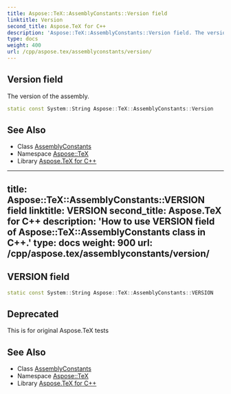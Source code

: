```yaml
---
title: Aspose::TeX::AssemblyConstants::Version field
linktitle: Version
second_title: Aspose.TeX for C++
description: 'Aspose::TeX::AssemblyConstants::Version field. The version of the assembly in C++.'
type: docs
weight: 400
url: /cpp/aspose.tex/assemblyconstants/version/
---
```

## Version field


The version of the assembly.

```cpp
static const System::String Aspose::TeX::AssemblyConstants::Version
```

## See Also

* Class [AssemblyConstants](../)
* Namespace [Aspose::TeX](../../)
* Library [Aspose.TeX for C++](../../../)
---
title: Aspose::TeX::AssemblyConstants::VERSION field
linktitle: VERSION
second_title: Aspose.TeX for C++
description: 'How to use VERSION field of Aspose::TeX::AssemblyConstants class in C++.'
type: docs
weight: 900
url: /cpp/aspose.tex/assemblyconstants/version/
---
## VERSION field




```cpp
static const System::String Aspose::TeX::AssemblyConstants::VERSION
```


## Deprecated
This is for original Aspose.TeX tests 

## See Also

* Class [AssemblyConstants](../)
* Namespace [Aspose::TeX](../../)
* Library [Aspose.TeX for C++](../../../)
